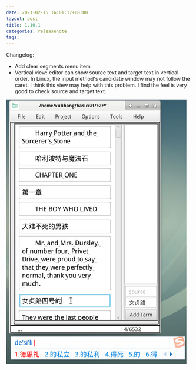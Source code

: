 ```yaml
---
date: 2021-02-15 16:01:17+08:00
layout: post
title: 1.10.1
categories: releasenote
tags: 
---
```


Changelog:

* Add clear segments menu item
* Vertical view: editor can show source text and target text in vertical order. In Linux, the input method's candidate window may not follow the caret. I think this view may help with this problem. I find the feel is very good to check source and target text.

![](/album/basiccat_vertical_view.jpg)




